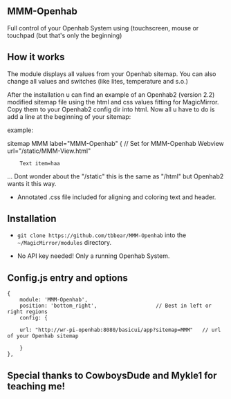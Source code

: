 ## MMM-Openhab

Full control of your Openhab System using (touchscreen, mouse or touchpad (but that's only the beginning)

## How it works

The module displays all values from your Openhab sitemap. You can also change
all values and switches (like lites, temperature and s.o.)

After the installation u can find an example of an Openhab2 (version 2.2) modified sitemap file
using the html and css values fitting for MagicMirror. Copy them to your Openhab2 config dir 
into html. Now all u have to do is add a line at the beginning of your sitemap:

example:

sitemap MMM label="MMM-Openhab"
{
        // Set for MMM-Openhab
	Webview url="/static/MMM-View.html"

		Text item=haa
...
Dont wonder about the "/static"  this is the same as "/html" but Openhab2 wants it this way.

* Annotated .css file included for aligning and coloring text and header.

## Installation

* `git clone https://github.com/tbbear/MMM-Openhab` into the `~/MagicMirror/modules` directory.

* No API key needed! Only a running Openhab System.
## Config.js entry and options

    {
        module: 'MMM-Openhab',
        position: 'bottom_right',                   // Best in left or right regions
        config: { 
		
		url: "http://wr-pi-openhab:8080/basicui/app?sitemap=MMM"   // url of your Openhab sitemap
	
        }
    },
	

## Special thanks to CowboysDude and Mykle1 for teaching me!

